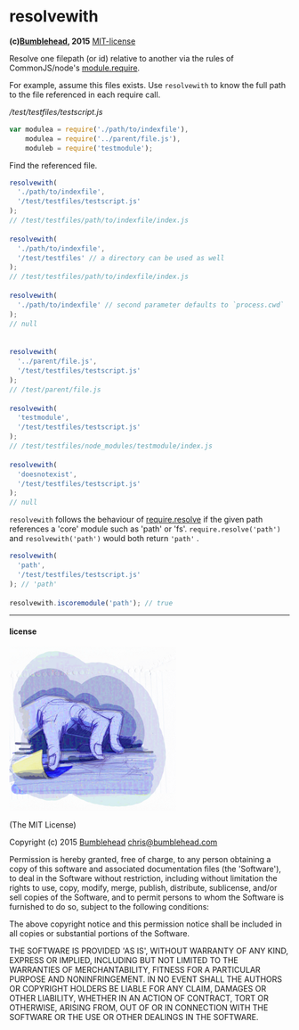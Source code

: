 resolvewith
===========
**(c)[Bumblehead][0], 2015** [MIT-license](#license)

Resolve one filepath (or id) relative to another via the rules of CommonJS/node's [module.require][1].

For example, assume this files exists. Use `resolvewith` to know the full path to the file referenced in each require call.

_/test/testfiles/testscript.js_
```javascript
var modulea = require('./path/to/indexfile'),
    modulea = require('../parent/file.js'),
    moduleb = require('testmodule');
```
    
Find the referenced file.

```javascript
resolvewith(
  './path/to/indexfile',
  '/test/testfiles/testscript.js'
);
// /test/testfiles/path/to/indexfile/index.js

resolvewith(
  './path/to/indexfile',
  '/test/testfiles' // a directory can be used as well
);
// /test/testfiles/path/to/indexfile/index.js

resolvewith(
  './path/to/indexfile' // second parameter defaults to `process.cwd`
);
// null

  
resolvewith(
  '../parent/file.js',
  '/test/testfiles/testscript.js'
);
// /test/parent/file.js

resolvewith(
  'testmodule',
  '/test/testfiles/testscript.js'
);
// /test/testfiles/node_modules/testmodule/index.js

resolvewith(
  'doesnotexist',
  '/test/testfiles/testscript.js'
);
// null
```

`resolvewith` follows the behaviour of [require.resolve][2] if the given path references a 'core' module such as 'path' or 'fs'. `require.resolve('path')` and `resolvewith('path')` would both return `'path'` .

```javascript
resolvewith(
  'path',
  '/test/testfiles/testscript.js'
); // 'path'

resolvewith.iscoremodule('path'); // true
```


[0]: http://www.bumblehead.com                            "bumblehead"
[1]: https://nodejs.org/api/modules.html#modules_module_require_id
[2]: https://nodejs.org/api/globals.html#globals_require_resolve

---------------------------------------------------------
#### <a id="license">license

 ![scrounge](https://github.com/iambumblehead/scroungejs/raw/master/img/hand.png) 

(The MIT License)

Copyright (c) 2015 [Bumblehead][0] <chris@bumblehead.com>

Permission is hereby granted, free of charge, to any person obtaining a copy of this software and associated documentation files (the 'Software'), to deal in the Software without restriction, including without limitation the rights to use, copy, modify, merge, publish, distribute, sublicense, and/or sell copies of the Software, and to permit persons to whom the Software is furnished to do so, subject to the following conditions:

The above copyright notice and this permission notice shall be included in all copies or substantial portions of the Software.

THE SOFTWARE IS PROVIDED 'AS IS', WITHOUT WARRANTY OF ANY KIND, EXPRESS OR IMPLIED, INCLUDING BUT NOT LIMITED TO THE WARRANTIES OF MERCHANTABILITY, FITNESS FOR A PARTICULAR PURPOSE AND NONINFRINGEMENT. IN NO EVENT SHALL THE AUTHORS OR COPYRIGHT HOLDERS BE LIABLE FOR ANY CLAIM, DAMAGES OR OTHER LIABILITY, WHETHER IN AN ACTION OF CONTRACT, TORT OR OTHERWISE, ARISING FROM, OUT OF OR IN CONNECTION WITH THE SOFTWARE OR THE USE OR OTHER DEALINGS IN THE SOFTWARE.
